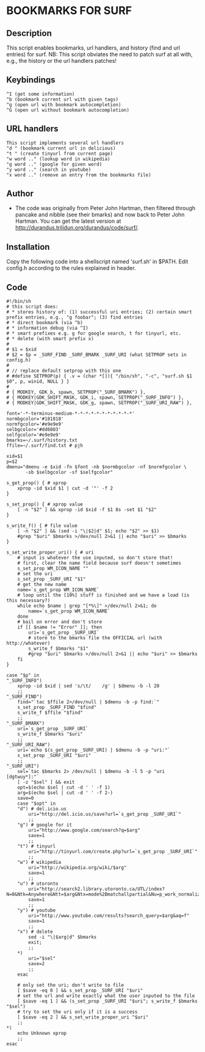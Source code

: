 BOOKMARKS FOR SURF
==================

Description
-----------

This script enables bookmarks, url handlers, and history (find and url entries) for surf.
NB: This script obviates the need to patch surf at all with, e.g., the history or the url handlers patches!

Keybindings
-----------
	^I (get some information)
	^b (bookmark current url with given tags)
	^g (open url with bookmark autocompletion)
	^G (open url without bookmark autocompletion)

URL handlers
------------
	This script implements several url handlers
	"d " (bookmark current url in delicious)
	"t " (create tinyurl from current page)
	"w word .." (lookup word in wikipedia)
	"g word .." (google for given word)
	"y word .." (search in youtube)
	"x word .." (remove an entry from the bookmarks file)
Author
------

- The code was originally from Peter John Hartman, then filtered through pancake and nibble (see their bmarks) 
and now back to Peter John Hartman.  You can get the latest version at http://durandus.trilidun.org/durandus/code/surf/.

Installation
------------

Copy the following code into a shellscript named 'surf.sh' in $PATH. Edit config.h according to the rules explained in header.

Code
----
	#!/bin/sh
	# this script does:
	# * stores history of: (1) successful uri entries; (2) certain smart prefix entries, e.g., "g foobar"; (3) find entries
	# * direct bookmark (via ^b)
	# * information debug (via ^I)
	# * smart prefixes e.g. g for google search, t for tinyurl, etc.
	# * delete (with smart prefix x)
	#
	# $1 = $xid
	# $2 = $p = _SURF_FIND _SURF_BMARK _SURF_URI (what SETPROP sets in config.h)
	#
	# // replace default setprop with this one
	# #define SETPROP(p) { .v = (char *[]){ "/bin/sh", "-c", "surf.sh $1 $0", p, winid, NULL } }
	#
	# { MODKEY, GDK_b, spawn, SETPROP("_SURF_BMARK") },
	# { MODKEY|GDK_SHIFT_MASK, GDK_i, spawn, SETPROP("_SURF_INFO") },
	# { MODKEY|GDK_SHIFT_MASK, GDK_g, spawn, SETPROP("_SURF_URI_RAW") },

	font='-*-terminus-medium-*-*-*-*-*-*-*-*-*-*-*'
	normbgcolor='#181818'
	normfgcolor='#e9e9e9'
	selbgcolor='#dd6003'
	selfgcolor='#e9e9e9'
	bmarks=~/.surf/history.txt
	ffile=~/.surf/find.txt # pjh

	xid=$1
	p=$2
	dmenu="dmenu -e $xid -fn $font -nb $normbgcolor -nf $normfgcolor \
		   -sb $selbgcolor -sf $selfgcolor"

	s_get_prop() { # xprop
		xprop -id $xid $1 | cut -d '"' -f 2
	}

	s_set_prop() { # xprop value
		[ -n "$2" ] && xprop -id $xid -f $1 8s -set $1 "$2"
	}

	s_write_f() { # file value
		[ -n "$2" ] && (sed -i "\|$2|d" $1; echo "$2" >> $1)
		#grep "$uri" $bmarks >/dev/null 2>&1 || echo "$uri" >> $bmarks
	}

	s_set_write_proper_uri() { # uri
		# input is whatever the use inputed, so don't store that!
		# first, clear the name field because surf doesn't sometimes
		s_set_prop WM_ICON_NAME ""
		# set the uri
		s_set_prop _SURF_URI "$1"
		# get the new name
		name=`s_get_prop WM_ICON_NAME`
		# loop until the [10%] stuff is finished and we have a load (is this necessary?)
		while echo $name | grep "[*%\]" >/dev/null 2>&1; do 
			name=`s_get_prop WM_ICON_NAME`
		done 
		# bail on error and don't store
		if [[ $name != "Error" ]]; then
			uri=`s_get_prop _SURF_URI`
			# store to the bmarks file the OFFICIAL url (with http://whatever)
			s_write_f $bmarks "$1"
			#grep "$uri" $bmarks >/dev/null 2>&1 || echo "$uri" >> $bmarks
		fi
	}

	case "$p" in
	"_SURF_INFO")
		xprop -id $xid | sed 's/\t/    /g' | $dmenu -b -l 20
		;;
	"_SURF_FIND")
		find="`tac $ffile 2>/dev/null | $dmenu -b -p find:`"
		s_set_prop _SURF_FIND "$find"
		s_write_f $ffile "$find"
		;;
	"_SURF_BMARK")
		uri=`s_get_prop _SURF_URI`
		s_write_f $bmarks "$uri"
		;;
	"_SURF_URI_RAW")
		uri=`echo $(s_get_prop _SURF_URI) | $dmenu -b -p "uri:"`
		s_set_prop _SURF_URI "$uri"
		;;
	"_SURF_URI")
		sel=`tac $bmarks 2> /dev/null | $dmenu -b -l 5 -p "uri [dgtwuy*]:"`
		[ -z "$sel" ] && exit
		opt=$(echo $sel | cut -d ' ' -f 1)
		arg=$(echo $sel | cut -d ' ' -f 2-)
		save=0
		case "$opt" in
		"d") # del.icio.us
			uri="http://del.icio.us/save?url=`s_get_prop _SURF_URI`"
			;;
		"g") # google for it
			uri="http://www.google.com/search?q=$arg"
			save=1
			;;
		"t") # tinyurl
			uri="http://tinyurl.com/create.php?url=`s_get_prop _SURF_URI`"
			;;
		"w") # wikipedia
			uri="http://wikipedia.org/wiki/$arg"
			save=1
			;;
		"u") # utoronto
			uri="http://search2.library.utoronto.ca/UTL/index?N=0&Ntk=Anywhere&Ntt=$arg&Ntx=mode%2Bmatchallpartial&Nu=p_work_normalized&Np=1&formName=search_form_simple"
			save=1
			;;
		"y") # youtube
			uri="http://www.youtube.com/results?search_query=$arg&aq=f"
			save=1
			;;
		"x") # delete
			sed -i "\|$arg|d" $bmarks
			exit;
			;;
		*)
			uri="$sel"
			save=2
			;;
		esac

		# only set the uri; don't write to file
		[ $save -eq 0 ] && s_set_prop _SURF_URI "$uri"
		# set the url and write exactly what the user inputed to the file
		[ $save -eq 1 ] && (s_set_prop _SURF_URI "$uri"; s_write_f $bmarks "$sel")
		# try to set the uri only if it is a success
		[ $save -eq 2 ] && s_set_write_proper_uri "$uri"
		;;
	*)
		echo Unknown xprop
		;;
	esac
